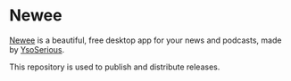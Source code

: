 # Newee

[Newee](https://newee.io) is a beautiful, free desktop app for your news and podcasts, made by [YsoSerious](https://ysoserious.com.au).

This repository is used to publish and distribute releases.

